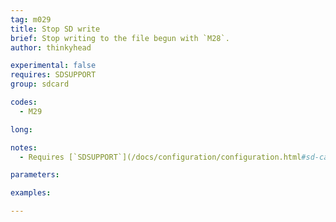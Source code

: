 ```yaml
---
tag: m029
title: Stop SD write
brief: Stop writing to the file begun with `M28`.
author: thinkyhead

experimental: false
requires: SDSUPPORT
group: sdcard

codes:
  - M29

long:

notes:
  - Requires [`SDSUPPORT`](/docs/configuration/configuration.html#sd-card)

parameters:

examples:

---
```


